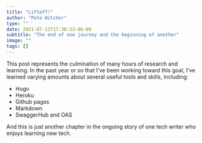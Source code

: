 ```yaml
---
title: "Liftoff!"
author: "Pete Witcher"
type: ""
date: 2021-07-12T17:30:53-06:00
subtitle: "The end of one journey and the beginning of another"
image: ""
tags: []
---
```

This post represents the culmination of many hours of research and learning. In the past year or so that I've been working toward this goal, I've learned varying amounts about several useful tools and skills, including:

- Hugo
- Heroku
- Github pages
- Markdown
- SwaggerHub and OAS

And this is just another chapter in the ongoing story of one tech writer who enjoys learning new tech.
